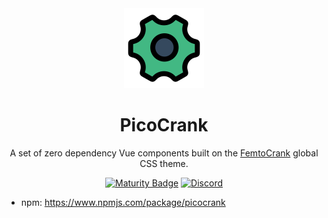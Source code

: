 <div align = "center">
  <img alt = "project logo" src = "logo.png" width = "128" />
  <h1>PicoCrank</h1>

  A set of zero dependency Vue components built on the [FemtoCrank](https://github.com/jamesread/femtocrank) global CSS theme.

  [![Maturity Badge](https://img.shields.io/badge/maturity-Production-brightgreen)](#none)
  [![Discord](https://img.shields.io/discord/846737624960860180?label=Discord%20Server)](https://discord.gg/jhYWWpNJ3v)

</div>

* npm: https://www.npmjs.com/package/picocrank

